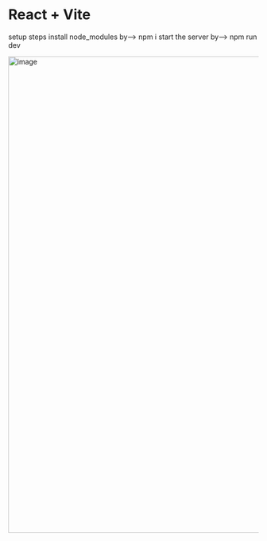 # React + Vite
 
 setup steps
 install node_modules by--> npm i
 start the server by--> npm run dev
 
<img width="957" alt="image" src="https://github.com/Rawendra/tig-freight-dashboard/assets/38812338/bb9c1254-fbfd-4165-8f40-172d938085f3">
